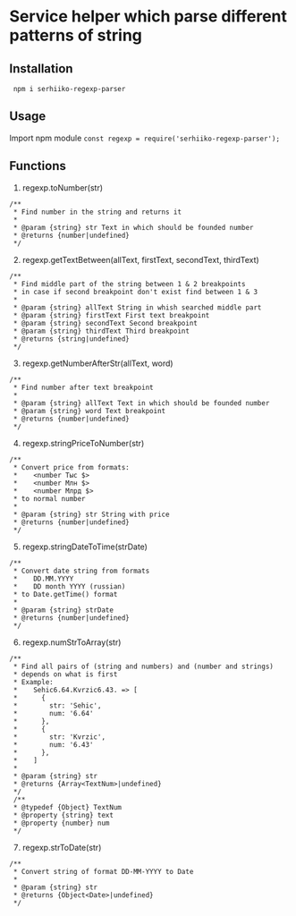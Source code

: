 # Service helper which parse different patterns of string
## Installation
``` npm i serhiiko-regexp-parser```
## Usage
Import npm module 
```const regexp = require('serhiiko-regexp-parser');```
## Functions
1. regexp.toNumber(str)
```
/**
 * Find number in the string and returns it
 *
 * @param {string} str Text in which should be founded number
 * @returns {number|undefined}
 */
 ```
 2. regexp.getTextBetween(allText, firstText, secondText, thirdText)
```
/**
 * Find middle part of the string between 1 & 2 breakpoints
 * in case if second breakpoint don't exist find between 1 & 3 
 * 
 * @param {string} allText String in whish searched middle part
 * @param {string} firstText First text breakpoint
 * @param {string} secondText Second breakpoint
 * @param {string} thirdText Third breakpoint
 * @returns {string|undefined}
 */
 ```
 3. regexp.getNumberAfterStr(allText, word)
```
/**
 * Find number after text breakpoint
 *
 * @param {string} allText Text in which should be founded number
 * @param {string} word Text breakpoint
 * @returns {number|undefined}
 */
 ```
 4. regexp.stringPriceToNumber(str)
```
/**
 * Convert price from formats: 
 *    <number Тыс $>
 *    <number Млн $>
 *    <number Млрд $>
 * to normal number
 * 
 * @param {string} str String with price
 * @returns {number|undefined}
 */
 ```
  5. regexp.stringDateToTime(strDate)
```
/**
 * Convert date string from formats
 *    DD.MM.YYYY
 *    DD month YYYY (russian)
 * to Date.getTime() format
 * 
 * @param {string} strDate
 * @returns {number|undefined}
 */
 ```
  6. regexp.numStrToArray(str)
```
/**
 * Find all pairs of (string and numbers) and (number and strings)
 * depends on what is first
 * Example: 
 *    Sehic6.64.Kvrzic6.43. => [
 *      {
 *        str: 'Sehic', 
 *        num: '6.64'
 *      },
 *      {
 *        str: 'Kvrzic', 
 *        num: '6.43'
 *      },
 *    ]
 *
 * @param {string} str
 * @returns {Array<TextNum>|undefined}
 */
 /**
 * @typedef {Object} TextNum
 * @property {string} text
 * @property {number} num
 */
 ```
 7. regexp.strToDate(str)
```
/**
 * Convert string of format DD-MM-YYYY to Date
 *
 * @param {string} str
 * @returns {Object<Date>|undefined}
 */
 ```